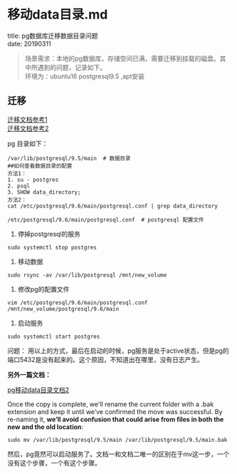 # 移动data目录.md

title: pg数据库迁移数据目录问题  
date: 20190311

> 场景需求：本地的pg数据库，存储空间已满，需要迁移到挂载的磁盘。其中所遇到的问题，记录如下。  
> 环境为：ubuntu16 postgresql9.5 ,apt安装

## 迁移

[迁移文档参考1](https://tutorials.technology/tutorials/83-Moving-PostgreSQL-data-directory-to-a-new-path.html)  
[迁移文档参考2](https://www.digitalocean.com/community/tutorials/how-to-move-a-postgresql-data-directory-to-a-new-location-on-ubuntu-16-04)

pg 目录如下：

```text
/var/lib/postgresql/9.5/main  # 数据目录
##如何查看数据目录的配置
方法1：
1. su - postgres 
2. psql
3. SHOW data_directory;
方法2：
cat /etc/postgresql/9.6/main/postgresql.conf | grep data_directory

/etc/postgresql/9.6/main/postgresql.conf  # postgresql 配置文件
```

1. 停掉postgresql的服务

```text
sudo systemctl stop postgres
```

1. 移动数据

```text
sudo rsync -av /var/lib/postgresql /mnt/new_volume
```

1. 修改pg的配置文件

```text
vim /etc/postgresql/9.6/main/postgresql.conf
/mnt/new_volume/postgresql/9.6/main
```

1. 启动服务

```text
sudo systemctl start postgres
```

问题： 用以上的方式，最后在启动的时候，pg服务是处于active状态，但是pg的端口5432是没有起来的。这个原因，不知道出在哪里，没有日志产生。

**另外一篇文档：**

[pg移动data目录文档2](https://www.digitalocean.com/community/tutorials/how-to-move-a-postgresql-data-directory-to-a-new-location-on-ubuntu-16-04)

Once the copy is complete, we'll rename the current folder with a .bak extension and keep it until we’ve confirmed the move was successful. By re-naming it, **we’ll avoid confusion that could arise from files in both the new and the old location**:

```text
sudo mv /var/lib/postgresql/9.5/main /var/lib/postgresql/9.5/main.bak
```

然后，pg竟然可以启动服务了。文档一和文档二唯一的区别在于mv这一步，一个没有这个步骤，一个有这个步骤。

